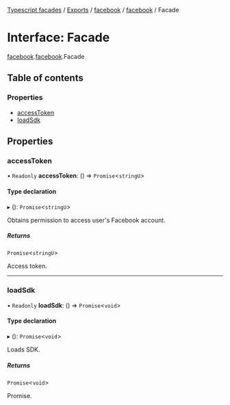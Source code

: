 [Typescript facades](../index.md) / [Exports](../modules.md) / [facebook](../modules/facebook.md) / [facebook](../modules/facebook.facebook.md) / Facade

# Interface: Facade

[facebook](../modules/facebook.md).[facebook](../modules/facebook.facebook.md).Facade

## Table of contents

### Properties

- [accessToken](facebook.facebook.Facade.md#accesstoken)
- [loadSdk](facebook.facebook.Facade.md#loadsdk)

## Properties

### accessToken

• `Readonly` **accessToken**: () => `Promise`<`stringU`\>

#### Type declaration

▸ (): `Promise`<`stringU`\>

Obtains permission to access user's Facebook account.

##### Returns

`Promise`<`stringU`\>

Access token.

___

### loadSdk

• `Readonly` **loadSdk**: () => `Promise`<`void`\>

#### Type declaration

▸ (): `Promise`<`void`\>

Loads SDK.

##### Returns

`Promise`<`void`\>

Promise.
